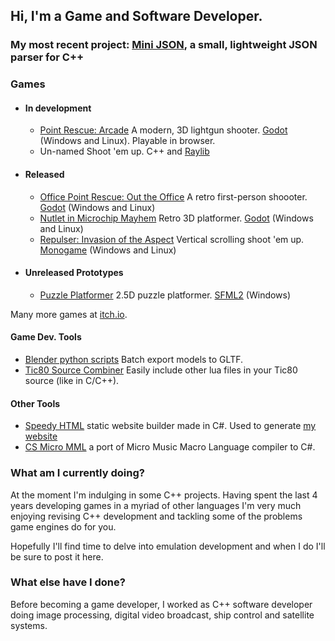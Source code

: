 ## Hi, I'm a Game and Software Developer.

### My most recent project: [Mini JSON](https://github.com/MagellanicGames/minijson), a small, lightweight JSON parser for C++

### Games

+ #### In development
  + [Point Rescue: Arcade](https://magellanicgames.itch.io/pointrescue-arcade) A modern, 3D lightgun shooter.  [Godot](https://github.com/godotengine/godot) (Windows and Linux).  Playable in browser.
  + Un-named Shoot 'em up. C++ and [Raylib](https://github.com/raysan5/raylib)

+ #### Released
  + [Office Point Rescue: Out the Office](https://magellanicgames.itch.io/opr-oto) A retro first-person shoooter. [Godot](https://github.com/godotengine/godot) (Windows and Linux)
  + [Nutlet in Microchip Mayhem](https://magellanicgames.itch.io/nutletmm) Retro 3D platformer. [Godot](https://github.com/godotengine/godot) (Windows and Linux)
  + [Repulser: Invasion of the Aspect](https://magellanicgames.itch.io/repulserinvasionoftheaspect) Vertical scrolling shoot 'em up. [Monogame](https://github.com/MonoGame/MonoGame) (Windows and Linux) 

+ #### Unreleased Prototypes
  + [Puzzle Platformer](https://github.com/MagellanicGames/puzzle_platformer2017) 2.5D puzzle platformer. [SFML2](https://github.com/SFML/SFML) (Windows) 

Many more games at [itch.io](https://magellanicgames.itch.io/).

#### Game Dev. Tools

+ [Blender python scripts](https://github.com/MagellanicGames/BlenderExportScripts/blob/main/export_batch.py) Batch export models to GLTF.
+ [Tic80 Source Combiner](https://github.com/MagellanicGames/tic80SourceCombiner) Easily include other lua files in your Tic80 source (like in C/C++).

#### Other Tools

+ [Speedy HTML](https://github.com/MagellanicGames/SpeedyHtml) static website builder made in C#. Used to generate [my website](magellanicgames.co.uk)
+ [CS Micro MML](https://github.com/MagellanicGames/cs_mmml) a port of Micro Music Macro Language compiler to C#.

### What am I currently doing?

At the moment I'm indulging in some C++ projects.  Having spent the last 4 years developing games in a myriad of other languages I'm very much enjoying revising C++ development and tackling some of the problems game engines do for you.

Hopefully I'll find time to delve into emulation development and when I do I'll be sure to post it here.

### What else have I done?

Before becoming a game developer, I worked as C++ software developer doing image processing, digital video broadcast, ship control and satellite systems. 

<!--
**MagellanicGames/magellanicgames** is a ✨ _special_ ✨ repository because its `README.md` (this file) appears on your GitHub profile.

Here are some ideas to get you started:

- 🔭 I’m currently working on ...
- 🌱 I’m currently learning ...
- 👯 I’m looking to collaborate on ...
- 🤔 I’m looking for help with ...
- 💬 Ask me about ...
- 📫 How to reach me: ...
- 😄 Pronouns: ...
- ⚡ Fun fact: ...
-->
